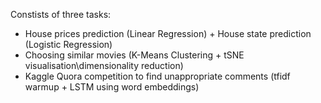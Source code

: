 Constists of three tasks:
- House prices prediction (Linear Regression) + House state prediction (Logistic Regression)
- Choosing similar movies (K-Means Clustering + tSNE visualisation\dimensionality reduction) 
- Kaggle Quora competition to find unappropriate comments (tfidf warmup + LSTM using word embeddings)
